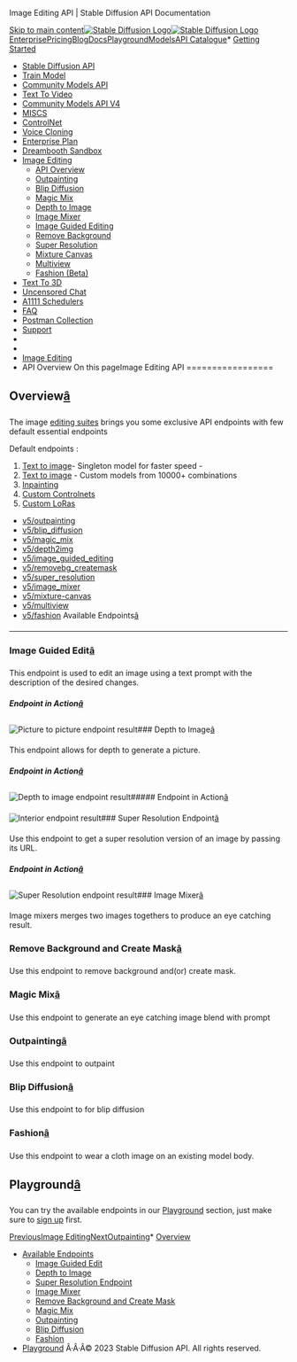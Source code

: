 




Image Editing API \| Stable Diffusion API Documentation








[Skip to main content](#docusaurus_skipToContent_fallback)[![Stable Diffusion Logo](/docs/img/SD-logo.png)![Stable Diffusion Logo](/docs/img/SD-logo.png)](https://stablediffusionapi.com)[Enterprise](https://stablediffusionapi.com/enterprise)[Pricing](https://stablediffusionapi.com/#pricing)[Blog](https://stablediffusionapi.com/blog)[Docs](https://stablediffusionapi.com/docs)[Playground](https://stablediffusionapi.com/playground)[Models](https://stablediffusionapi.com/models)[API Catalogue](https://stablediffusionapi.com/catalogue)* [Getting Started](/docs/)
* [Stable Diffusion API](/docs/category/stable-diffusion-api)
* [Train Model](/docs/category/train-model)
* [Community Models API](/docs/category/community-models-api)
* [Text To Video](/docs/category/text-to-video)
* [Community Models API V4](/docs/category/community-models-api-v4)
* [MISCS](/docs/category/miscs)
* [ControlNet](/docs/category/controlnet)
* [Voice Cloning](/docs/category/voice-cloning)
* [Enterprise Plan](/docs/category/enterprise-plan)
* [Dreambooth Sandbox](/docs/category/dreambooth-sandbox)
* [Image Editing](/docs/category/image-editing)
	+ [API Overview](/docs/image-editing/overview)
	+ [Outpainting](/docs/image-editing/outpainting)
	+ [Blip Diffusion](/docs/image-editing/blip-diffusion)
	+ [Magic Mix](/docs/image-editing/magic-mix)
	+ [Depth to Image](/docs/image-editing/depth2img)
	+ [Image Mixer](/docs/image-editing/imagemixer)
	+ [Image Guided Editing](/docs/image-editing/pix2pix)
	+ [Remove Background](/docs/image-editing/removebg-createmask)
	+ [Super Resolution](/docs/image-editing/super-resolution)
	+ [Mixture Canvas](/docs/image-editing/mixture-canvas)
	+ [Multiview](/docs/image-editing/multiview)
	+ [Fashion (Beta)](/docs/image-editing/fashion)
* [Text To 3D](/docs/category/text-to-3d)
* [Uncensored Chat](/docs/uncensored-chat)
* [A1111 Schedulers](/docs/a1111schedulers)
* [FAQ](/docs/faq)
* [Postman Collection](https://documenter.getpostman.com/view/18679074/2s83zdwReZ)
* [Support](https://discord.gg/UxqnDu7j3r)
* 
* 
* [Image Editing](/docs/category/image-editing)
* API Overview
On this pageImage Editing API
=================

Overview[â](#overview "Direct link to Overview")
--------------------------------------------------

The image [editing suites](https://stablediffusionapi.com/image-editing) brings you some exclusive API endpoints with few default essential endpoints

Default endpoints :

1. [Text to image](/docs/category/stable-diffusion-api)\- Singleton model for faster speed \-
2. [Text to image](/docs/category/community-models-api-v4) \- Custom models from 10000\+ combinations
3. [Inpainting](/docs/community-models-api-v4/dreamboothinpainting)
4. [Custom Controlnets](/docs/category/controlnet)
5. [Custom LoRas](/docs/community-models-api-v4/dreamboothlora)

* [v5/outpainting](/docs/image-editing/outpainting)
* [v5/blip\_diffusion](/docs/image-editing/blip-diffusion)
* [v5/magic\_mix](/docs/image-editing/magic-mix)
* [v5/depth2img](/docs/image-editing/depth2img)
* [v5/image\_guided\_editing](/docs/image-editing/pix2pix)
* [v5/removebg\_createmask](/docs/image-editing/removebg-createmask)
* [v5/super\_resolution](/docs/image-editing/super-resolution)
* [v5/image\_mixer](/docs/image-editing/imagemixer)
* [v5/mixture\-canvas](/docs/image-editing/mixture-canvas)
* [v5/multiview](/docs/image-editing/multiview)
* [v5/fashion](/docs/image-editing/fashion)
Available Endpoints[â](#available-endpoints "Direct link to Available Endpoints")
-----------------------------------------------------------------------------------

### Image Guided Edit[â](#image-guided-edit "Direct link to Image Guided Edit")

This endpoint is used to edit an image using a text prompt with the description of the desired changes.

##### Endpoint in Action[â](#endpoint-in-action "Direct link to Endpoint in Action")

![Picture to picture endpoint result](/docs/assets/images/v5-pix2pix-action-sm-3c8d81aab219063de5d407ca1d98b05e.png)### Depth to Image[â](#depth-to-image "Direct link to Depth to Image")

This endpoint allows for depth to generate a picture.

##### Endpoint in Action[â](#endpoint-in-action-1 "Direct link to Endpoint in Action")

![Depth to image endpoint result](/docs/assets/images/v5-depth2img-action-sm-813d79e2a873da9f14bd3ad4d736a9cb.png)##### Endpoint in Action[â](#endpoint-in-action-2 "Direct link to Endpoint in Action")

![Interior endpoint result](/docs/assets/images/v5-interior-action-sm-850ab622444040ba7471920e8d661705.png)### Super Resolution Endpoint[â](#super-resolution-endpoint "Direct link to Super Resolution Endpoint")

Use this endpoint to get a super resolution version of an image by passing its URL.

##### Endpoint in Action[â](#endpoint-in-action-3 "Direct link to Endpoint in Action")

![Super Resolution endpoint result](/docs/assets/images/super-res-action-sm-03f81fbaeda5b4d52cc825de8405df35.png)### Image Mixer[â](#image-mixer "Direct link to Image Mixer")

Image mixers merges two images togethers to produce an eye catching result.

### Remove Background and Create Mask[â](#remove-background-and-create-mask "Direct link to Remove Background and Create Mask")

Use this endpoint to remove background and(or) create mask.

### Magic Mix[â](#magic-mix "Direct link to Magic Mix")

Use this endpoint to generate an eye catching image blend with prompt

### Outpainting[â](#outpainting "Direct link to Outpainting")

Use this endpoint to outpaint

### Blip Diffusion[â](#blip-diffusion "Direct link to Blip Diffusion")

Use this endpoint to for blip diffusion

### Fashion[â](#fashion "Direct link to Fashion")

Use this endpoint to wear a cloth image on an existing model body.

Playground[â](#playground "Direct link to Playground")
--------------------------------------------------------

You can try the available endpoints in our [Playground](https://stablediffusionapi.com/playground?channel=apiv5) section, just make sure to [sign up](https://stablediffusionapi.com/register) first.

[PreviousImage Editing](/docs/category/image-editing)[NextOutpainting](/docs/image-editing/outpainting)* [Overview](#overview)
* [Available Endpoints](#available-endpoints)
	+ [Image Guided Edit](#image-guided-edit)
	+ [Depth to Image](#depth-to-image)
	+ [Super Resolution Endpoint](#super-resolution-endpoint)
	+ [Image Mixer](#image-mixer)
	+ [Remove Background and Create Mask](#remove-background-and-create-mask)
	+ [Magic Mix](#magic-mix)
	+ [Outpainting](#outpainting)
	+ [Blip Diffusion](#blip-diffusion)
	+ [Fashion](#fashion)
* [Playground](#playground)
Â·Â·Â© 2023 Stable Diffusion API. All rights reserved.



